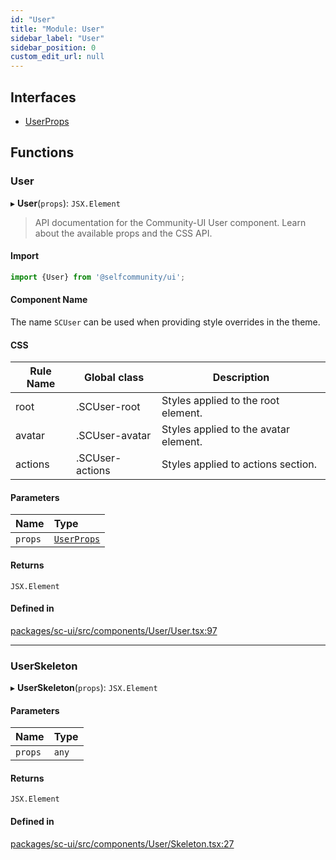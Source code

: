 ```yaml
---
id: "User"
title: "Module: User"
sidebar_label: "User"
sidebar_position: 0
custom_edit_url: null
---
```


## Interfaces

- [UserProps](../interfaces/User.UserProps.md)

## Functions

### User

▸ **User**(`props`): `JSX.Element`

> API documentation for the Community-UI User component. Learn about the available props and the CSS API.

#### Import

```jsx
import {User} from '@selfcommunity/ui';
```

#### Component Name

The name `SCUser` can be used when providing style overrides in the theme.

#### CSS

|Rule Name|Global class|Description|
|---|---|---|
|root|.SCUser-root|Styles applied to the root element.|
|avatar|.SCUser-avatar|Styles applied to the avatar element.|
|actions|.SCUser-actions|Styles applied to actions section.|

#### Parameters

| Name | Type |
| :------ | :------ |
| `props` | [`UserProps`](../interfaces/User.UserProps.md) |

#### Returns

`JSX.Element`

#### Defined in

[packages/sc-ui/src/components/User/User.tsx:97](https://github.com/selfcommunity/community-ui/blob/de7e3c8/packages/sc-ui/src/components/User/User.tsx#L97)

___

### UserSkeleton

▸ **UserSkeleton**(`props`): `JSX.Element`

#### Parameters

| Name | Type |
| :------ | :------ |
| `props` | `any` |

#### Returns

`JSX.Element`

#### Defined in

[packages/sc-ui/src/components/User/Skeleton.tsx:27](https://github.com/selfcommunity/community-ui/blob/de7e3c8/packages/sc-ui/src/components/User/Skeleton.tsx#L27)
